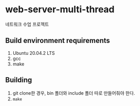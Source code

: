 # web-server-multi-thread
네트워크 수업 프로젝트 

## Build environment requirements
1. Ubuntu 20.04.2 LTS
2. gcc
3. make

## Building
1. git clone한 경우, bin 폴더와 include 폴더 따로 만들어줘야 한다.
2. `make`